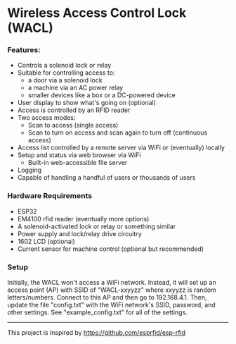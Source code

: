 
# Wireless Access Control Lock (WACL)

### Features:

* Controls a solenoid lock or relay
* Suitable for controlling access to:
  * a door via a solenoid lock 
  * a machine via an AC power relay
  * smaller devices like a box or a DC-powered device
* User display to show what's going on (optional)
* Access is controlled by an RFID reader
* Two access modes:
   * Scan to access (single access)
   * Scan to turn on access and scan again to turn off (continuous access)
* Access list controlled by a remote server via WiFi or (eventually) locally
* Setup and status via web browser via WiFi
   * Built-in web-accessible file server
* Logging
* Capable of handling a handful of users or thousands of users

### Hardware Requirements

* ESP32
* EM4100 rfid reader (eventually more options)
* A solenoid-activated lock or relay or something similar
* Power supply and lock/relay drive circuitry
* 1602 LCD (optional)
* Current sensor for machine control (optional but recommended)

### Setup

Initially, the WACL won't access a WiFi network. Instead, it will set up an
access point (AP) with SSID of "WACL-xxyyzz" where xxyyzz is random
letters/numbers.  Connect to this AP and then go to 192.168.4.1. Then,
update the file "config.txt" with the WiFi network's SSID, password, and other
settings. See "example_config.txt" for all of the settings.

---

This project is inspired by https://github.com/esprfid/esp-rfid